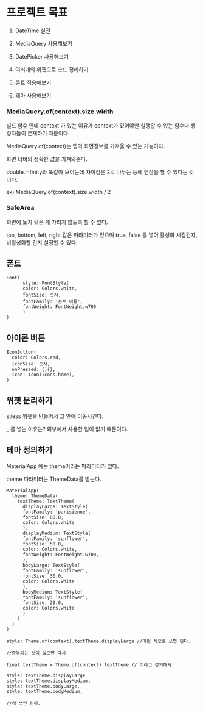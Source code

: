 # 프로젝트 목표

  1. DateTime 실전

  2. MediaQuery 사용해보기

  3. DatePicker 사용해보기

  4. 여러개의 위젯으로 코드 정리하기

  5. 폰트 적용해보기

  6. 테마 사용해보기

### MediaQuery.of(context).size.width

빌드 함수 안에 context 가 있는 이유가 context가 있어야만 실행할 수 있는 함수나 생성자들이 존재하기 때문이다.

MediaQuery.of(context)는 앱의 화면정보를 가져올 수 있는 기능이다.

화면 너비의 정확한 값을 가져와준다.

double.infinity와 똑같아 보이는데 차이점은 2로 나누는 등에 연산을 할 수 있다는 것이다.

ex) MediaQuery.of(context).size.width / 2


### SafeArea

화면에 노치 같은 게 가리지 않도록 할 수 있다.

top, bottom, left, right 같은 파라미터가 있으며 true, false 를 넣어 활성화 시킬건지, 비활성화할 건지 설정할 수 있다.
  

## 폰트

```
Font(
      style: FontStyle(
      color: Colors.white,
      fontSize: 숫자,
      fontFamily: '폰트 이름',
      fontWeight: FontWeight.w700
      )
)
```

## 아이콘 버튼

```
IconButton(
  color: Colors.red,
  iconSize: 숫자,
  onPressed: (){},
  icon: Icon(Icons.home),
)
```

## 위젯 분리하기

stless 위젯을 반들어서 그 안에 이동시킨다.

_ 를 넣는 이유는? 외부에서 사용할 일이 없기 때문이다.


## 테마 정의하기

MaterialApp 에는 theme이라는 파라미터가 있다.

theme 파라미터는 ThemeData를 받는다.

```
MaterialApp(
  theme: ThemeData(
    textTheme: TextTheme(
      displayLarge: TextStyle(
      fontFamily: 'parisienne',
      fontSize: 80.0,
      color: Colors.white
      ),
      displayMedium: TextStyle(
      fontFamily: 'sunflower',
      fontSize: 50.0,
      color: Colors.white,
      fontWeight: FontWeight.w700,
      ),
      bodyLarge: TextStyle(
      fontFamily: 'sunflower',
      fontSize: 30.0,
      color: Colors.white
      ),
      bodyMedium: TextStyle(
      fontFamily: 'sunflower',
      fontSize: 20.0,
      color: Colors.white
      )
    )
  )
)

style: Theme.of(context).textTheme.displayLarge //이런 식으로 쓰면 된다.

//중복되는 것이 싫으면 다시

final textTheme = Theme.of(context).textTheme // 이라고 정의해서

style: textTheme.displayLarge
style: textTheme.displayMedium,
style: textTheme.bodyLarge,
style: textTheme.bodyMedium,

//게 쓰면 된다.
```


